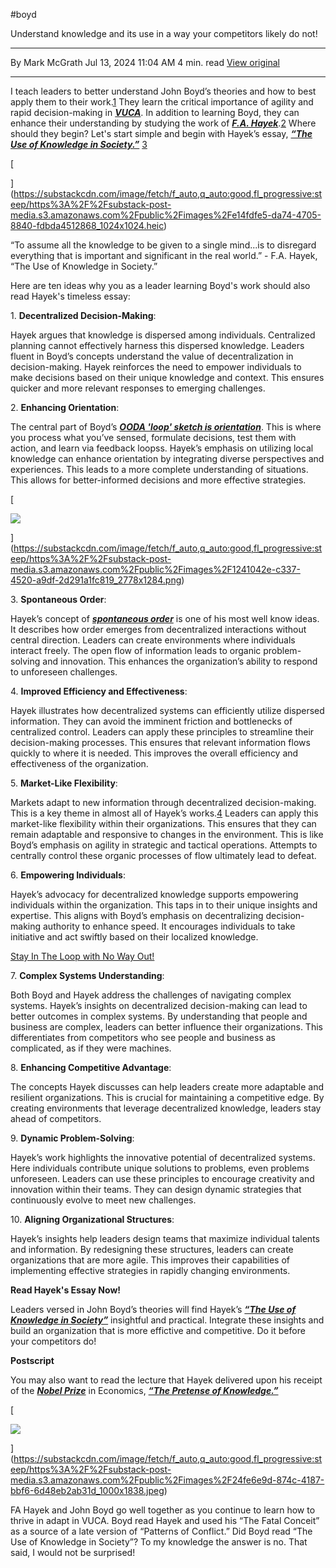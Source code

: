 #boyd


Understand knowledge and its use in a way your competitors likely do not!

---

By Mark McGrath
Jul 13, 2024 11:04 AM
4 min. read
[View original](https://thewhirlofreorientation.substack.com/p/decentralized-knowledge)

---

I teach leaders to better understand John Boyd’s theories and how to best apply them to their work.[1](https://thewhirlofreorientation.substack.com/p/decentralized-knowledge#footnote-1-146576981) They learn the critical importance of agility and rapid decision-making in _**[VUCA](https://thewhirlofreorientation.substack.com/p/vuca)**_. In addition to learning Boyd, they can enhance their understanding by studying the work of _**[F.A. Hayek](https://oll.libertyfund.org/people/friedrich-august-von-hayek)**_.[2](https://thewhirlofreorientation.substack.com/p/decentralized-knowledge#footnote-2-146576981) Where should they begin? Let's start simple and begin with Hayek’s essay, _**[“The Use of Knowledge in Society.”](https://oll.libertyfund.org/titles/hayek-the-use-of-knowledge-in-society-1945)**_ [3](https://thewhirlofreorientation.substack.com/p/decentralized-knowledge#footnote-3-146576981)

[

](https://substackcdn.com/image/fetch/f_auto,q_auto:good,fl_progressive:steep/https%3A%2F%2Fsubstack-post-media.s3.amazonaws.com%2Fpublic%2Fimages%2Fe14fdfe5-da74-4705-8840-fdbda4512868_1024x1024.heic)

“To assume all the knowledge to be given to a single mind...is to disregard everything that is important and significant in the real world.” - F.A. Hayek, “The Use of Knowledge in Society.”

Here are ten ideas why you as a leader learning Boyd's work should also read Hayek's timeless essay:

1. **Decentralized Decision-Making**:

Hayek argues that knowledge is dispersed among individuals. Centralized planning cannot effectively harness this dispersed knowledge. Leaders fluent in Boyd’s concepts understand the value of decentralization in decision-making. Hayek reinforces the need to empower individuals to make decisions based on their unique knowledge and context. This ensures quicker and more relevant responses to emerging challenges.

2. **Enhancing Orientation**:

The central part of Boyd’s _**[OODA 'loop' sketch is orientation](https://thewhirlofreorientation.substack.com/p/dont-get-thrown-for-a-loop)**_. This is where you process what you’ve sensed, formulate decisions, test them with action, and learn via feedback loopss. Hayek’s emphasis on utilizing local knowledge can enhance orientation by integrating diverse perspectives and experiences. This leads to a more complete understanding of situations. This allows for better-informed decisions and more effective strategies.

[

![](https://substackcdn.com/image/fetch/w_1456,c_limit,f_auto,q_auto:good,fl_progressive:steep/https%3A%2F%2Fsubstack-post-media.s3.amazonaws.com%2Fpublic%2Fimages%2F1241042e-c337-4520-a9df-2d291a1fc819_2778x1284.png)

](https://substackcdn.com/image/fetch/f_auto,q_auto:good,fl_progressive:steep/https%3A%2F%2Fsubstack-post-media.s3.amazonaws.com%2Fpublic%2Fimages%2F1241042e-c337-4520-a9df-2d291a1fc819_2778x1284.png)

3. **Spontaneous Order**:

Hayek’s concept of _**[spontaneous order](https://www.minneapolisfed.org/article/1992/hayeks-legacy-of-the-spontaneous-order)**_ is one of his most well know ideas. It describes how order emerges from decentralized interactions without central direction. Leaders can create environments where individuals interact freely. The open flow of information leads to organic problem-solving and innovation. This enhances the organization’s ability to respond to unforeseen challenges.

4. **Improved Efficiency and Effectiveness**:

Hayek illustrates how decentralized systems can efficiently utilize dispersed information. They can avoid the imminent friction and bottlenecks of centralized control. Leaders can apply these principles to streamline their decision-making processes. This ensures that relevant information flows quickly to where it is needed. This improves the overall efficiency and effectiveness of the organization.

5. **Market-Like Flexibility**:

Markets adapt to new information through decentralized decision-making. This is a key theme in almost all of Hayek’s works.[4](https://thewhirlofreorientation.substack.com/p/decentralized-knowledge#footnote-4-146576981) Leaders can apply this market-like flexibility within their organizations. This ensures that they can remain adaptable and responsive to changes in the environment. This is like Boyd’s emphasis on agility in strategic and tactical operations. Attempts to centrally control these organic processes of flow ultimately lead to defeat.

6. **Empowering Individuals**:

Hayek’s advocacy for decentralized knowledge supports empowering individuals within the organization. This taps in to their unique insights and expertise. This aligns with Boyd’s emphasis on decentralizing decision-making authority to enhance speed. It encourages individuals to take initiative and act swiftly based on their localized knowledge.

[Stay In The Loop with No Way Out!](https://www.aglx.com/newsletter-signup-north-america)

7. **Complex Systems Understanding**:

Both Boyd and Hayek address the challenges of navigating complex systems. Hayek’s insights on decentralized decision-making can lead to better outcomes in complex systems. By understanding that people and business are complex, leaders can better influence their organizations. This differentiates from competitors who see people and business as complicated, as if they were machines.

8. **Enhancing Competitive Advantage**:

The concepts Hayek discusses can help leaders create more adaptable and resilient organizations. This is crucial for maintaining a competitive edge. By creating environments that leverage decentralized knowledge, leaders stay ahead of competitors.

9. **Dynamic Problem-Solving**:

Hayek’s work highlights the innovative potential of decentralized systems. Here individuals contribute unique solutions to problems, even problems unforeseen. Leaders can use these principles to encourage creativity and innovation within their teams. They can design dynamic strategies that continuously evolve to meet new challenges.

10. **Aligning Organizational Structures**:

Hayek’s insights help leaders design teams that maximize individual talents and information. By redesigning these structures, leaders can create organizations that are more agile. This improves their capabilities of implementing effective strategies in rapidly changing environments.

**Read Hayek's Essay Now!**

Leaders versed in John Boyd’s theories will find Hayek’s _**[“The Use of Knowledge in Society”](https://oll.libertyfund.org/titles/hayek-the-use-of-knowledge-in-society-1945)**_ insightful and practical. Integrate these insights and build an organization that is more effictive and competitive. Do it before your competitors do!

**Postscript**

You may also want to read the lecture that Hayek delivered upon his receipt of the _**[Nobel Prize](https://www.nobelprize.org/prizes/economic-sciences/1974/hayek/facts/)**_ in Economics, _**[“The Pretense of Knowledge.”](https://www.nobelprize.org/prizes/economic-sciences/1974/hayek/lecture/)**_

[

![](https://substackcdn.com/image/fetch/w_1456,c_limit,f_auto,q_auto:good,fl_progressive:steep/https%3A%2F%2Fsubstack-post-media.s3.amazonaws.com%2Fpublic%2Fimages%2F24fe6e9d-874c-4187-bbf6-6d48eb2ab31d_1000x1838.jpeg)

](https://substackcdn.com/image/fetch/f_auto,q_auto:good,fl_progressive:steep/https%3A%2F%2Fsubstack-post-media.s3.amazonaws.com%2Fpublic%2Fimages%2F24fe6e9d-874c-4187-bbf6-6d48eb2ab31d_1000x1838.jpeg)

FA Hayek and John Boyd go well together as you continue to learn how to thrive in adapt in VUCA. Boyd read Hayek and used his “The Fatal Conceit” as a source of a late version of “Patterns of Conflict.” Did Boyd read “The Use of Knowledge in Society”? To my knowledge the answer is no. That said, I would not be surprised!